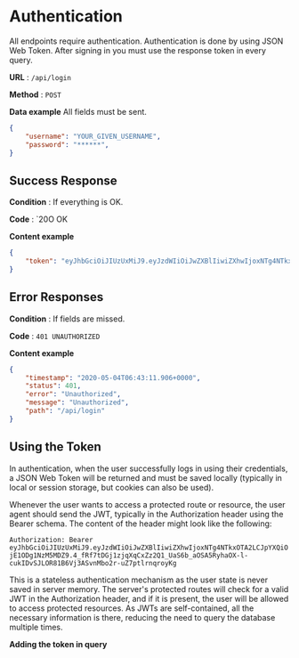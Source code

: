 # Authentication

All endpoints require authentication. Authentication is done by using JSON Web Token. After signing in you must use the response token in every query.

**URL** : `/api/login`

**Method** : `POST`

**Data example** All fields must be sent.

```json
{
    "username": "YOUR_GIVEN_USERNAME",
    "password": "******",
}
```

## Success Response

**Condition** : If everything is OK.

**Code** : `20O OK

**Content example**

```json
{
    "token": "eyJhbGciOiJIUzUxMiJ9.eyJzdWIiOiJwZXBlIiwiZXhwIjoxNTg4NTkxOTA2LCJpYXQiOjE1ODg1NzM5MDZ9.4_fRf7tDGj1zjqXqCxZz2Q1_UaS6b_aOSA5RyhaOX-l-cukIDvSJLOR81B6Vj3ASvnMbo2r-uZ7ptlrnqroyKg"
}
```

## Error Responses

**Condition** : If fields are missed.

**Code** : `401 UNAUTHORIZED`

**Content example**

```json
{
    "timestamp": "2020-05-04T06:43:11.906+0000",
    "status": 401,
    "error": "Unauthorized",
    "message": "Unauthorized",
    "path": "/api/login"
}
```
## Using the Token

In authentication, when the user successfully logs in using their credentials, a JSON Web Token will be returned and must be saved locally (typically in local or session storage, but cookies can also be used).

Whenever the user wants to access a protected route or resource, the user agent should send the JWT, typically in the Authorization header using the Bearer schema. The content of the header might look like the following:

```Authorization: Bearer eyJhbGciOiJIUzUxMiJ9.eyJzdWIiOiJwZXBlIiwiZXhwIjoxNTg4NTkxOTA2LCJpYXQiOjE1ODg1NzM5MDZ9.4_fRf7tDGj1zjqXqCxZz2Q1_UaS6b_aOSA5RyhaOX-l-cukIDvSJLOR81B6Vj3ASvnMbo2r-uZ7ptlrnqroyKg```

This is a stateless authentication mechanism as the user state is never saved in server memory. The server's protected routes will check for a valid JWT in the Authorization header, and if it is present, the user will be allowed to access protected resources. As JWTs are self-contained, all the necessary information is there, reducing the need to query the database multiple times.

**Adding the token in query**


